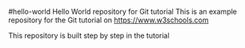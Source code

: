 #hello-world
Hello World repository for Git tutorial
This is an example repository for the Git tutorial on
https://www.w3schools.com

This repository is built step by step in the tutorial